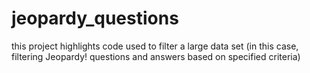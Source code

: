 # jeopardy_questions
this project highlights code used to filter a large data set (in this case, filtering Jeopardy! questions and answers based on specified criteria)
